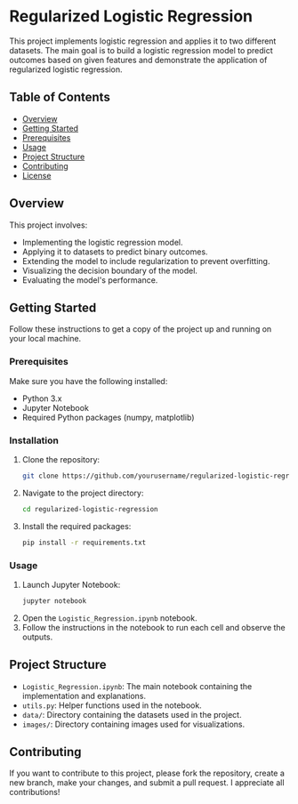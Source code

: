 # Regularized Logistic Regression

This project implements logistic regression and applies it to two different datasets. The main goal is to build a logistic regression model to predict outcomes based on given features and demonstrate the application of regularized logistic regression.

## Table of Contents

- [Overview](#overview)
- [Getting Started](#getting-started)
- [Prerequisites](#prerequisites)
- [Usage](#usage)
- [Project Structure](#project-structure)
- [Contributing](#contributing)
- [License](#license)

## Overview

This project involves:
- Implementing the logistic regression model.
- Applying it to datasets to predict binary outcomes.
- Extending the model to include regularization to prevent overfitting.
- Visualizing the decision boundary of the model.
- Evaluating the model's performance.

## Getting Started

Follow these instructions to get a copy of the project up and running on your local machine.

### Prerequisites

Make sure you have the following installed:
- Python 3.x
- Jupyter Notebook
- Required Python packages (numpy, matplotlib)

### Installation

1. Clone the repository:
    ```sh
    git clone https://github.com/yourusername/regularized-logistic-regression.git
    ```
2. Navigate to the project directory:
    ```sh
    cd regularized-logistic-regression
    ```
3. Install the required packages:
    ```sh
    pip install -r requirements.txt
    ```

### Usage

1. Launch Jupyter Notebook:
    ```sh
    jupyter notebook
    ```
2. Open the `Logistic_Regression.ipynb` notebook.
3. Follow the instructions in the notebook to run each cell and observe the outputs.

## Project Structure

- `Logistic_Regression.ipynb`: The main notebook containing the implementation and explanations.
- `utils.py`: Helper functions used in the notebook.
- `data/`: Directory containing the datasets used in the project.
- `images/`: Directory containing images used for visualizations.

## Contributing

If you want to contribute to this project, please fork the repository, create a new branch, make your changes, and submit a pull request. I appreciate all contributions!
